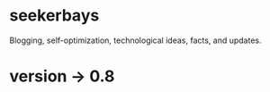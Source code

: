 # seekerbays
Blogging, self-optimization, technological ideas, facts, and updates.

# version -> 0.8
